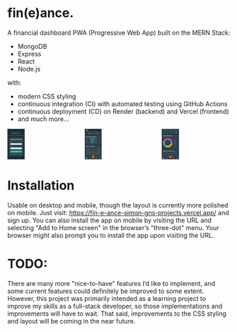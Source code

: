# fin(e)ance.
A financial dashboard PWA (Progressive Web App) built on the MERN Stack:
- MongoDB
- Express
- React
- Node.js
  
with:
- modern CSS styling
- continuous integration (CI) with automated testing using GitHub Actions
- continuous deployment (CD) on Render (backend) and Vercel (frontend)
- and much more...

<div style="display: flex; justify-content: center;">
  <div style="padding-right: 20px;"><img src="./client/images/LoginPage.jpg" alt="Dashboard preview" width="25%" /></div>
  <div style="padding-right: 20px;"><img src="./client/images/Dashboard_1.jpg" alt="Dashboard preview" width="25%" /></div>
  <div><img src="./client/images/Dashboard_2.jpg" alt="Dashboard preview" width="25%" /></div>
</div>
  
# Installation
Usable on desktop and mobile, though the layout is currently more polished on mobile. Just visit: https://fin-e-ance-simon-gns-projects.vercel.app/ and sign up. You can also install the app on mobile by visiting the URL and selecting "Add to Home screen" in the browser’s "three-dot" menu. Your browser might also prompt you to install the app upon visiting the URL.

# TODO:
There are many more "nice-to-have" features I’d like to implement, and some current features could definitely be improved to some extent. However, this project was primarily intended as a learning project to improve my skills as a full-stack developer, so those implementations and improvements will have to wait. That said, improvements to the CSS styling and layout will be coming in the near future.
